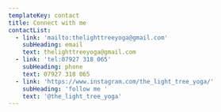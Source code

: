 ```yaml
---
templateKey: contact
title: Connect with me
contactList:
  - link: 'mailto:thelighttreeyoga@gmail.com'
    subHeading: email
    text: thelighttreeyoga@gmail.com
  - link: 'tel:07927 318 065'
    subHeading: phone
    text: 07927 318 065
  - link: 'https://www.instagram.com/the_light_tree_yoga/'
    subHeading: 'follow me '
    text: '@the_light_tree_yoga'
---
```


